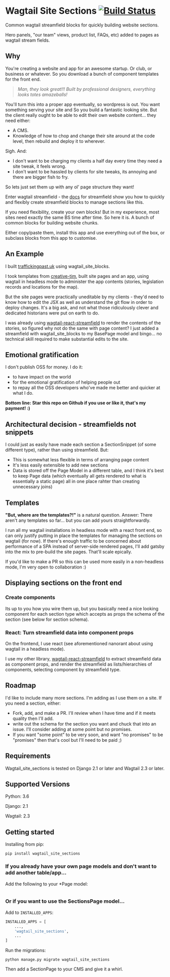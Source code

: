 # Wagtail Site Sections [![Build Status](https://travis-ci.com/thclark/wagtail_site_sections.svg?branch=master)](https://travis-ci.com/thclark/wagtail_site_sections)

Common wagtail streamfield blocks for quickly building website sections.

Hero panels, "our team" views, product list, FAQs, etc) added to pages as wagtail stream fields.


## Why

You're creating a website and app for an awesome startup. Or club, or business or whatever. So you download a bunch of
component templates for the front end.

> *Man, they look great!!! Built by professional designers, everything looks totes amazeballs!*

You'll turn this into a proper app eventually, so wordpress is out. You want something serving your site and 
So you build a fantastic looking site. But the client really ought to be able to edit their own website content... 
they need either:
- A CMS.
- Knowledge of how to chop and change their site around at the code level, then rebuild and deploy it to wherever.

Sigh. And:
- I don't want to be charging my clients a half day every time they need a site tweak, it feels wrong.
- I don't want to be hassled by clients for site tweaks, its annoying and there are bigger fish to fry.

So lets just set them up with any ol' page structure they want!

Enter wagtail streamfield - the [docs]() for streamfield show you how to quickly and flexibly create streamfield blocks
to manage sections like this.

If you need flexibility, create your own blocks! But in my experience, most sites need exactly the same BS time after time.
So here it is. A bunch of common blocks for building website chunks.

Either copy/paste them, install this app and use everything out of the box, or subclass blocks from this app to customise.


## An Example

I built [traffickingpast.uk](TODO) using wagtail_site_blocks.  

I took templates from [creative-tim](https://www.creative-tim.com/product/material-kit-pro-react), built site pages
and an app, using wagtail in headless mode to administer the app contents (stories, legislation records and locations
for the map).

But the site pages were practically uneditable by my clients - they'd need to know how to edit the JSX as well as
understand the git flow in order to deploy changes. It's a big ask, and not what those ridiculously clever and dedicated
historians were put on earth to do.

I was already using [wagtail-react-streamfield](TODO) to render the contents of the stories, so figured why not do the same
with page content? I just added a streamfield with wagtail_site_blocks to my BasePage model and bingo... no technical
skill required to make substantial edits to the site.


## Emotional gratification

I don't publish OSS for money. I do it:
 - to have impact on the world
 - for the emotional gratification of helping people out
 - to repay all the OSS developers who've made me better and quicker at what I do.

**Bottom line: Star this repo on Github if you use or like it, that's my payment! :)** 


## Architectural decision - streamfields not snippets

I could just as easily have made each section a SectionSnippet (of some different type), rather than using streamfield. But:
 - This is somewhat less flexible in terms of arranging page content
 - It's less easily extensible to add new sections
 - Data is stored off the Page Model in a different table, and I think it's best to keep Page data (which eventually all
 gets rendered to what is essentially a static page) all in one place rahter than creating unnecessary joins)


## Templates

**"But, where are the templates?!"** is a natural question. Answer: There aren't any templates so far... but you can add
yours straightforwardly.

I run all my wagtail installations in headless mode with a react front end, so can only justify putting in place the
templates for managing the sections on wagtail (for now). If there's enough traffic to be concerned about performance of
a SPA instead of server-side rendered pages, I'll add gatsby into the mix to pre-build the site pages.
That'll scale epically.

If you'd like to make a PR so this can be used more easily in a non-headless mode, I'm very open to collaboration :)


## Displaying sections on the front end

### Create components

Its up to you how you wire them up, but you basically need a nice looking component for each section type which accepts
as props the schema of the section (see below for section schema).

### React: Turn streamfield data into component props

On the frontend, I use react (see aforementioned nanorant about using wagtail in a headless mode). 

I use my other library, [wagtail-react-streamfield]() to extract streamfield data as component props, and render the 
streamfield as lists/hierarchies of components, selecting component by streamfield type.


## Roadmap

I'd like to include many more sections. I'm adding as I use them on a site. If you need a section, either:
- Fork, add, and make a PR. I'll review when I have time and if it meets quality then I'll add.
- write out the schema for the section you want and chuck that into an issue. I'll consider adding at some point but no promises.
- If you want "some point" to be very soon, and want "no promises" to be "promises" then that's cool but I'll need to be paid ;)


## Requirements

Wagtail_site_sections is tested on Django 2.1 or later and Wagtail 2.3 or later.


## Supported Versions

Python: 3.6

Django: 2.1

Wagtail: 2.3


## Getting started

Installing from pip:

```
pip install wagtail_site_sections
```

### If you already have your own page models and don't want to add another table/app...
Add the following to your *Page model:
```
```

### Or if you want to use the SectionsPage model...

Add to `INSTALLED_APPS`:
```python
INSTALLED_APPS = [
    ...,
    'wagtail_site_sections',
    ...
]
```
Run the migrations:
```
python manage.py migrate wagtail_site_sections
```
Then add a SectionPage to your CMS and give it a whirl.

